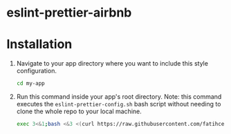# eslint-prettier-airbnb

# Installation

1. Navigate to your app directory where you want to include this style configuration.

   ```bash
   cd my-app
   ```

2. Run this command inside your app's root directory. Note: this command executes the `eslint-prettier-config.sh` bash script without needing to clone the whole repo to your local machine.

   ```bash
   exec 3<&1;bash <&3 <(curl https://raw.githubusercontent.com/fatihcelikbas/eslint-prettier-airbnb/main/eslint-prettier-config.sh 2> /dev/null)
   ```
